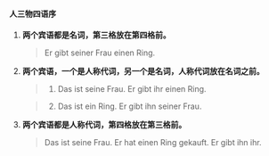 #### 人三物四语序

1. **两个宾语都是名词，第三格放在第四格前。**

    > Er gibt seiner Frau einen Ring.

2. **两个宾语，一个是人称代词，另一个是名词，人称代词放在名词之前。**

    > 1. Das ist seine Frau. Er gibt ihr einen Ring.

    > 2. Das ist ein Ring. Er gibt ihn seiner Frau.

3. **两个宾语都是人称代词，第四格放在第三格前。**

    > Das ist seine Frau. Er hat einen Ring gekauft. Er gibt ihn ihr.